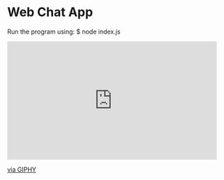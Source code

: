 # Web Chat App
 
Run the program using:
$ node index.js

<iframe src="https://giphy.com/embed/xGcNQS7LWZeb24KHiS" width="480" height="270" frameBorder="0" class="giphy-embed" allowFullScreen></iframe><p><a href="https://giphy.com/gifs/xGcNQS7LWZeb24KHiS">via GIPHY</a></p>
